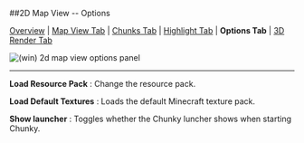 ##2D Map View -- Options

[Overview][5] | [Map View Tab][0] | [Chunks Tab][1] | [Highlight Tab][2] | **Options Tab** | [3D Render Tab][4]

[0]:2d_map_view_map-view.html
[1]:2d_map_view_chunks.html
[2]:2d_map_view_highlight.html
[3]:2d_map_view_options.html
[4]:2d_map_view_3d-render.html
[5]:2d_map_view.html

![(win) 2d map view options panel](2d_map_view_options.png)  

----  

**Load Resource Pack**
:   Change the resource pack.

**Load Default Textures**
:   Loads the default Minecraft texture pack.  

**Show launcher**
:   Toggles whether the Chunky luncher shows when starting Chunky.

